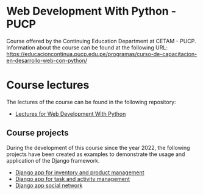 # Web Development With Python - PUCP

Course offered by the Continuing Education Department at CETAM - PUCP. Information about the course can be found at the following URL: https://educacioncontinua.pucp.edu.pe/programas/curso-de-capacitacion-en-desarrollo-web-con-python/

# Course lectures

The lectures of the course can be found in the following repository:

- [Lectures for Web Development With Python](https://github.com/franciscoSegovia1997/webDevelopmentWithPythonLectures.git)

## Course projects

During the development of this course since the year 2022, the following projects have been created as examples to demonstrate the usage and application of the Django framework.

- [Django app for inventory and product management]()
- [Django app for task and activity management](https://github.com/franciscoSegovia1997/TaskManagerProject.git)
- [Django app social network]()
